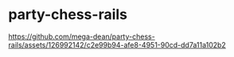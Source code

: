 # party-chess-rails

https://github.com/mega-dean/party-chess-rails/assets/126992142/c2e99b94-afe8-4951-90cd-dd7a11a102b2
